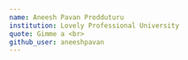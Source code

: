 ```yaml
---
name: Aneesh Pavan Prodduturu
institution: Lovely Professional University
quote: Gimme a <br>
github_user: aneeshpavan
---
```

